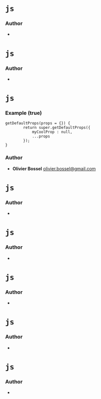 




# ```js  ```






### Author
- 






# ```js  ```






### Author
- 






# ```js  ```





### Example (true)

```true
getDefaultProps(props = {}) {
		return super.getDefaultProps({
			myCoolProp : null,
			...props
		});
}
```


### Author
- **Olivier Bossel** <a href="mailto:olivier.bossel@gmail.com">olivier.bossel@gmail.com</a> 






# ```js  ```






### Author
- 






# ```js  ```






### Author
- 






# ```js  ```






### Author
- 






# ```js  ```






### Author
- 






# ```js  ```






### Author
- 

